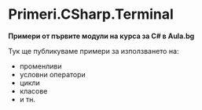 ﻿# Primeri.CSharp.Terminal
**Примери от първите модули на курса за C# в Aula.bg**
 
Тук ще публикуваме примери за използването на:
* променливи
* условни оператори
* цикли
* класове
* и тн.

